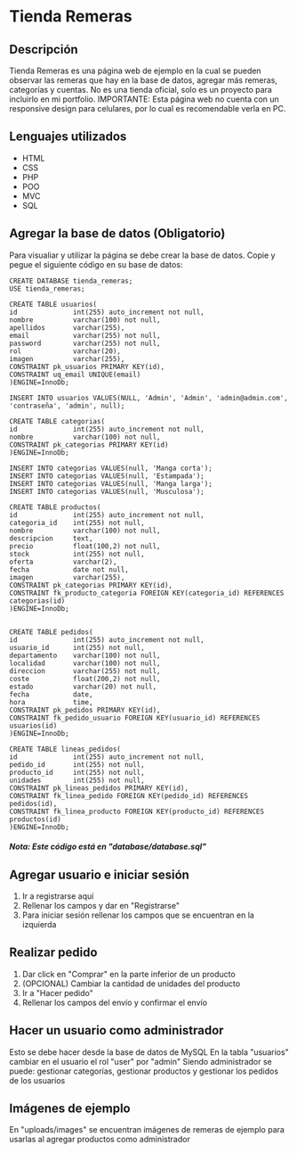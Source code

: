 # Tienda Remeras
## Descripción
Tienda Remeras es una página web de ejemplo en la cual se pueden observar las remeras que hay en la base de datos, agregar más remeras, categorías y cuentas. No es una tienda oficial, solo es un proyecto para incluirlo en mi portfolio.
IMPORTANTE: Esta página web no cuenta con un responsive design para celulares, por lo cual es recomendable verla en PC.


## Lenguajes utilizados
* HTML
* CSS
* PHP
* POO
* MVC
* SQL


## Agregar la base de datos (Obligatorio)
Para visualiar y utilizar la página se debe crear la base de datos.
Copie y pegue el siguiente código en su base de datos:
```
CREATE DATABASE tienda_remeras;
USE tienda_remeras;

CREATE TABLE usuarios(
id              int(255) auto_increment not null,
nombre          varchar(100) not null,
apellidos       varchar(255),
email           varchar(255) not null,
password        varchar(255) not null,
rol             varchar(20),
imagen          varchar(255),
CONSTRAINT pk_usuarios PRIMARY KEY(id),
CONSTRAINT uq_email UNIQUE(email)  
)ENGINE=InnoDb;

INSERT INTO usuarios VALUES(NULL, 'Admin', 'Admin', 'admin@admin.com', 'contraseña', 'admin', null);

CREATE TABLE categorias(
id              int(255) auto_increment not null,
nombre          varchar(100) not null,
CONSTRAINT pk_categorias PRIMARY KEY(id) 
)ENGINE=InnoDb;

INSERT INTO categorias VALUES(null, 'Manga corta');
INSERT INTO categorias VALUES(null, 'Estampada');
INSERT INTO categorias VALUES(null, 'Manga larga');
INSERT INTO categorias VALUES(null, 'Musculosa');

CREATE TABLE productos(
id              int(255) auto_increment not null,
categoria_id    int(255) not null,
nombre          varchar(100) not null,
descripcion     text,
precio          float(100,2) not null,
stock           int(255) not null,
oferta          varchar(2),
fecha           date not null,
imagen          varchar(255),
CONSTRAINT pk_categorias PRIMARY KEY(id),
CONSTRAINT fk_producto_categoria FOREIGN KEY(categoria_id) REFERENCES categorias(id)
)ENGINE=InnoDb;


CREATE TABLE pedidos(
id              int(255) auto_increment not null,
usuario_id      int(255) not null,
departamento    varchar(100) not null,
localidad       varchar(100) not null,
direccion       varchar(255) not null,
coste           float(200,2) not null,
estado          varchar(20) not null,
fecha           date,
hora            time,
CONSTRAINT pk_pedidos PRIMARY KEY(id),
CONSTRAINT fk_pedido_usuario FOREIGN KEY(usuario_id) REFERENCES usuarios(id)
)ENGINE=InnoDb;

CREATE TABLE lineas_pedidos(
id              int(255) auto_increment not null,
pedido_id       int(255) not null,
producto_id     int(255) not null,
unidades        int(255) not null,
CONSTRAINT pk_lineas_pedidos PRIMARY KEY(id),
CONSTRAINT fk_linea_pedido FOREIGN KEY(pedido_id) REFERENCES pedidos(id),
CONSTRAINT fk_linea_producto FOREIGN KEY(producto_id) REFERENCES productos(id)
)ENGINE=InnoDb;
```
##### Nota: Este código está en "database/database.sql"


## Agregar usuario e iniciar sesión
1. Ir a registrarse aquí
2. Rellenar los campos y dar en "Registrarse"
3. Para iniciar sesión rellenar los campos que se encuentran en la izquierda


## Realizar pedido
1. Dar click en "Comprar" en la parte inferior de un producto
2. (OPCIONAL) Cambiar la cantidad de unidades del producto
3. Ir a "Hacer pedido"
4. Rellenar los campos del envío y confirmar el envío


## Hacer un usuario como administrador
Esto se debe hacer desde la base de datos de MySQL
En la tabla "usuarios" cambiar en el usuario el rol "user" por "admin"
Siendo administrador se puede: gestionar categorías, gestionar productos y gestionar los pedidos de los usuarios

## Imágenes de ejemplo
En "uploads/images" se encuentran imágenes de remeras de ejemplo para usarlas al agregar productos como administrador
